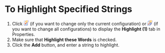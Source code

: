 # To Highlight Specified Strings

1. Click ![Properties for Current Configuration](../../images/properties.gif)
(if you want to change only the current configuration) or
![Properties for All Configuration](../../images/allproperties.gif)
(if you want to change all configurations) to display the **Highlight (1)** tab in Properties.
2. Make sure that **Highlight these Words** is checked.
3. Click the **Add** button, and enter a string to highlight.
